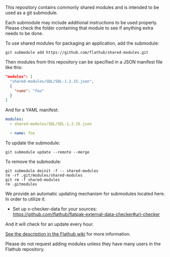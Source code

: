This repository contains commonly shared modules and is intended to be used as a git submodule.

Each submodule may include additional instructions to be used properly. Please check the folder containing that module to see if anything extra needs to be done.

To use shared modules for packaging an application, add the submodule:

```
git submodule add https://github.com/flathub/shared-modules.git
```

Then modules from this repository can be specified in a JSON manifest file like this:

```json
"modules": [
  "shared-modules/SDL/SDL-1.2.15.json",
  {
    "name": "foo"
  }
]
```
And for a YAML manifest:
```YAML
modules:
  - shared-modules/SDL/SDL-1.2.15.json

  - name: foo
```


To update the submodule:

```
git submodule update --remote --merge
```

To remove the submodule:

```
git submodule deinit -f -- shared-modules
rm -rf .git/modules/shared-modules
git rm -f shared-modules
rm .gitmodules
```

We provide an automatic updating mechanism for submodules located here. In order to utilize it:

- Set up x-checker-data for your sources: https://github.com/flathub/flatpak-external-data-checker#url-checker

And it will check for an update every hour.


[See the description in the Flathub wiki](https://github.com/flathub/flathub/wiki/App-Requirements#shared-modules) for more information.

Please do not request adding modules unless they have many users in the Flathub repository.
